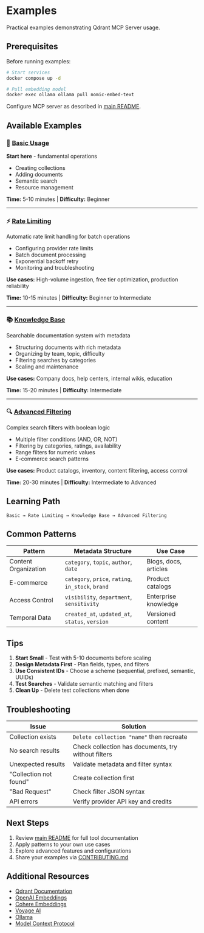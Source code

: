 # Examples

Practical examples demonstrating Qdrant MCP Server usage.

## Prerequisites

Before running examples:

```bash
# Start services
docker compose up -d

# Pull embedding model
docker exec ollama ollama pull nomic-embed-text
```

Configure MCP server as described in [main README](../README.md).

## Available Examples

### 🎯 [Basic Usage](./basic/)

**Start here** - fundamental operations

- Creating collections
- Adding documents
- Semantic search
- Resource management

**Time:** 5-10 minutes | **Difficulty:** Beginner

---

### ⚡ [Rate Limiting](./rate-limiting/)

Automatic rate limit handling for batch operations

- Configuring provider rate limits
- Batch document processing
- Exponential backoff retry
- Monitoring and troubleshooting

**Use cases:** High-volume ingestion, free tier optimization, production reliability

**Time:** 10-15 minutes | **Difficulty:** Beginner to Intermediate

---

### 📚 [Knowledge Base](./knowledge-base/)

Searchable documentation system with metadata

- Structuring documents with rich metadata
- Organizing by team, topic, difficulty
- Filtering searches by categories
- Scaling and maintenance

**Use cases:** Company docs, help centers, internal wikis, education

**Time:** 15-20 minutes | **Difficulty:** Intermediate

---

### 🔍 [Advanced Filtering](./filters/)

Complex search filters with boolean logic

- Multiple filter conditions (AND, OR, NOT)
- Filtering by categories, ratings, availability
- Range filters for numeric values
- E-commerce search patterns

**Use cases:** Product catalogs, inventory, content filtering, access control

**Time:** 20-30 minutes | **Difficulty:** Intermediate to Advanced

## Learning Path

```
Basic → Rate Limiting → Knowledge Base → Advanced Filtering
```

## Common Patterns

| Pattern              | Metadata Structure                                 | Use Case              |
| -------------------- | -------------------------------------------------- | --------------------- |
| Content Organization | `category`, `topic`, `author`, `date`              | Blogs, docs, articles |
| E-commerce           | `category`, `price`, `rating`, `in_stock`, `brand` | Product catalogs      |
| Access Control       | `visibility`, `department`, `sensitivity`          | Enterprise knowledge  |
| Temporal Data        | `created_at`, `updated_at`, `status`, `version`    | Versioned content     |

## Tips

1. **Start Small** - Test with 5-10 documents before scaling
2. **Design Metadata First** - Plan fields, types, and filters
3. **Use Consistent IDs** - Choose a scheme (sequential, prefixed, semantic, UUIDs)
4. **Test Searches** - Validate semantic matching and filters
5. **Clean Up** - Delete test collections when done

## Troubleshooting

| Issue                  | Solution                                            |
| ---------------------- | --------------------------------------------------- |
| Collection exists      | `Delete collection "name"` then recreate            |
| No search results      | Check collection has documents, try without filters |
| Unexpected results     | Validate metadata and filter syntax                 |
| "Collection not found" | Create collection first                             |
| "Bad Request"          | Check filter JSON syntax                            |
| API errors             | Verify provider API key and credits                 |

## Next Steps

1. Review [main README](../README.md) for full tool documentation
2. Apply patterns to your own use cases
3. Explore advanced features and configurations
4. Share your examples via [CONTRIBUTING.md](../CONTRIBUTING.md)

## Additional Resources

- [Qdrant Documentation](https://qdrant.tech/documentation/)
- [OpenAI Embeddings](https://platform.openai.com/docs/guides/embeddings)
- [Cohere Embeddings](https://docs.cohere.com/docs/embeddings)
- [Voyage AI](https://docs.voyageai.com/)
- [Ollama](https://ollama.ai/docs)
- [Model Context Protocol](https://modelcontextprotocol.io/)
